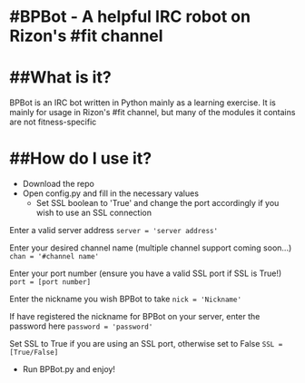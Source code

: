 #BPBot - A helpful IRC robot on Rizon's #fit channel
====================================================

##What is it?
=============
BPBot is an IRC bot written in Python mainly as a learning exercise. It is mainly for
usage in Rizon's #fit channel, but many of the modules it contains are not fitness-specific

##How do I use it?
==================
* Download the repo
* Open config.py and fill in the necessary values
	* Set SSL boolean to 'True' and change the port accordingly if you wish to use an SSL connection

Enter a valid server address
```server = 'server address'```


Enter your desired channel name (multiple channel support coming soon...)
```chan = '#channel name'```


Enter your port number (ensure you have a valid SSL port if SSL is True!)
```port = [port number]```


Enter the nickname you wish BPBot to take
```nick = 'Nickname'```


If have registered the nickname for BPBot on your server, enter the password here
```password = 'password'```


Set SSL to True if you are using an SSL port, otherwise set to False
```SSL = [True/False]```


* Run BPBot.py and enjoy!